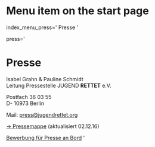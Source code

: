 # Menu item on the start page
index_menu_press='
Presse
'

press='
# Presse

Isabel Grahn & Pauline Schmidt  
Leitung Pressestelle JUGEND **RETTET** e.V.

Postfach 36 03 55  
D- 10973 Berlin

Mail: [press@jugendrettet.org](mailto://press@jugendrettet.org)

[→ Pressemappe](/f/files/Pressemappe_JR.pdf) (aktualisiert 02.12.16)

[Bewerbung für Presse an Bord](./crewing#press)
'
